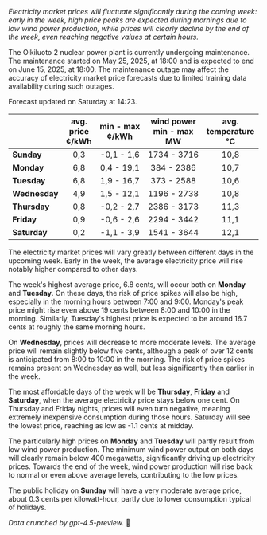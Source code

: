 *Electricity market prices will fluctuate significantly during the coming week: early in the week, high price peaks are expected during mornings due to low wind power production, while prices will clearly decline by the end of the week, even reaching negative values at certain hours.*

The Olkiluoto 2 nuclear power plant is currently undergoing maintenance. The maintenance started on May 25, 2025, at 18:00 and is expected to end on June 15, 2025, at 18:00. The maintenance outage may affect the accuracy of electricity market price forecasts due to limited training data availability during such outages.

Forecast updated on Saturday at 14:23.

|              | avg.<br>price<br>¢/kWh | min - max<br>¢/kWh | wind power<br>min - max<br>MW | avg.<br>temperature<br>°C |
|:-------------|:----------------------:|:-------------------:|:----------------------------:|:-------------------------:|
| **Sunday**   | 0,3                    | -0,1 - 1,6          | 1734 - 3716                  | 10,8                      |
| **Monday**   | 6,8                    | 0,4 - 19,1          | 384 - 2386                   | 10,7                      |
| **Tuesday**  | 6,8                    | 1,9 - 16,7          | 373 - 2588                   | 10,6                      |
| **Wednesday**| 4,9                    | 1,5 - 12,1          | 1196 - 2738                  | 10,8                      |
| **Thursday** | 0,8                    | -0,2 - 2,7          | 2386 - 3173                  | 11,3                      |
| **Friday**   | 0,9                    | -0,6 - 2,6          | 2294 - 3442                  | 11,1                      |
| **Saturday** | 0,2                    | -1,1 - 3,9          | 1541 - 3644                  | 12,1                      |

The electricity market prices will vary greatly between different days in the upcoming week. Early in the week, the average electricity price will rise notably higher compared to other days.

The week's highest average price, 6.8 cents, will occur both on **Monday** and **Tuesday**. On these days, the risk of price spikes will also be high, especially in the morning hours between 7:00 and 9:00. Monday's peak price might rise even above 19 cents between 8:00 and 10:00 in the morning. Similarly, Tuesday's highest price is expected to be around 16.7 cents at roughly the same morning hours.

On **Wednesday**, prices will decrease to more moderate levels. The average price will remain slightly below five cents, although a peak of over 12 cents is anticipated from 8:00 to 10:00 in the morning. The risk of price spikes remains present on Wednesday as well, but less significantly than earlier in the week.

The most affordable days of the week will be **Thursday**, **Friday** and **Saturday**, when the average electricity price stays below one cent. On Thursday and Friday nights, prices will even turn negative, meaning extremely inexpensive consumption during those hours. Saturday will see the lowest price, reaching as low as -1.1 cents at midday.

The particularly high prices on **Monday** and **Tuesday** will partly result from low wind power production. The minimum wind power output on both days will clearly remain below 400 megawatts, significantly driving up electricity prices. Towards the end of the week, wind power production will rise back to normal or even above average levels, contributing to the low prices.

The public holiday on **Sunday** will have a very moderate average price, about 0.3 cents per kilowatt-hour, partly due to lower consumption typical of holidays.

*Data crunched by gpt-4.5-preview.* 💨
